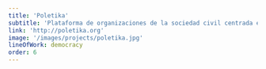 ```yaml
---
title: 'Poletika'
subtitle: 'Plataforma de organizaciones de la sociedad civil centrada en la vigilancia y presión a la clase política para promover una sociedad más justa y menos desigual'
link: 'http://poletika.org'
image: '/images/projects/poletika.jpg'
lineOfWork: democracy
order: 6
---
```

